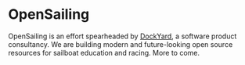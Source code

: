 # OpenSailing

OpenSailing is an effort spearheaded by [DockYard](https://dockyard.com), a software product consultancy. We are building modern and future-looking open source resources for sailboat education and racing. More to come.
